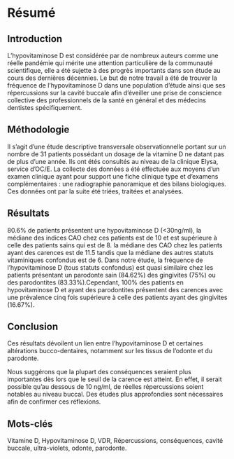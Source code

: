 # Résumé

## Introduction 

L’hypovitaminose D est considérée par de nombreux auteurs comme une réelle
pandémie qui mérite une attention particulière de la communauté scientifique, elle a été
sujette à des progrès importants dans son étude au cours des dernières décennies. Le but de
notre travail a été de trouver la fréquence de l’hypovitaminose D dans une population
d’étude ainsi que ses répercussions sur la cavité buccale afin d’éveiller une prise de
conscience collective des professionnels de la santé en général et des médecins dentistes
spécifiquement.

## Méthodologie 

Il s’agit d’une étude descriptive transversale observationnelle portant sur un
nombre de 31 patients possédant un dosage de la vitamine D ne datant pas de plus d’une
année. Ils ont étés consultés au niveau de la clinique Elysa, service d’OC/E. La collecte des
données a été effectuée aux moyens d’un examen clinique ayant pour support une fiche
clinique type et d’examens complémentaires : une radiographie panoramique et des bilans
biologiques. Ces données ont par la suite été triées, traitées et analysées.

## Résultats

80.6% de patients présentent une hypovitaminose D (<30ng/ml), la médiane des
indices CAO chez ces patients est de 10 et est supérieure à celle des patients sains qui est de
8. la médiane des CAO chez les patients ayant des carences est de 11.5 tandis que la médiane
des autres statuts vitaminiques confondus est de 6. Dans notre étude, la fréquence de
l’hypovitaminose D (tous statuts confondus) est quasi similaire chez les patients présentant
un parodonte sain (84.62%) des gingivites (75%) ou des parodontites (83.33%).Cependant,
100% des patients en hypovitaminose D et ayant des parodontites présentent des carences
avec une prévalence cinq fois supérieure à celle des patients ayant des gingivites (16.67%).

## Conclusion

Ces résultats dévoilent un lien entre l’hypovitaminose D et certaines altérations
bucco-dentaires, notamment sur les tissus de l’odonte et du parodonte.

Nous suggérons que la plupart des conséquences seraient plus importantes dès lors que le
seuil de la carence est atteint. En effet, il serait possible qu’au dessous de 10 ng/ml, de
réelles répercussions soient notables au niveau buccal. Des études plus approfondies sont
nécessaires afin de confirmer ces réflexions.

## Mots-clés 

Vitamine D, Hypovitaminose D, VDR, Répercussions, conséquences, cavité
buccale, ultra-violets, odonte, parodonte.
